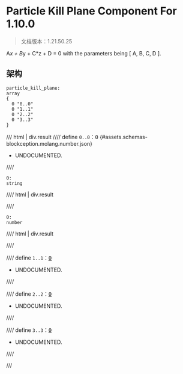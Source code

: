 # Particle Kill Plane Component For 1.10.0

> 文档版本：1.21.50.25

A*x + B*y + C*z + D = 0
with the parameters being [ A, B, C, D ].

## 架构

```mcschema
particle_kill_plane:
array
{
  0 "0..0"
  0 "1..1"
  0 "2..2"
  0 "3..3"
}

```

/// html | div.result
//// define
`0..0`：<samp>0</samp> {#assets.schemas-blockception.molang.number.json}

- UNDOCUMENTED.


////

```mcschema
0:
string

```

//// html | div.result

////


```mcschema
0:
number

```

//// html | div.result

////




//// define
`1..1`：<samp>[0](#assets.schemas-blockception.molang.number.json)</samp>

- UNDOCUMENTED.


////


//// define
`2..2`：<samp>[0](#assets.schemas-blockception.molang.number.json)</samp>

- UNDOCUMENTED.


////


//// define
`3..3`：<samp>[0](#assets.schemas-blockception.molang.number.json)</samp>

- UNDOCUMENTED.


////


///

